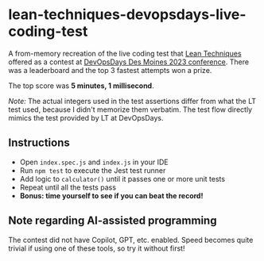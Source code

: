 # lean-techniques-devopsdays-live-coding-test
A from-memory recreation of the live coding test that [Lean Techniques](https://leantechniques.com/) offered as a contest at [DevOpsDays Des Moines 2023 conference](https://devopsdays.org/events/2023-des-moines/welcome/). There was a leaderboard and the top 3 fastest attempts won a prize. 

The top score was **5 minutes, 1 millisecond**.

*Note:* The actual integers used in the test assertions differ from what the LT test used, because I didn't memorize them verbatim. The test flow directly mimics the test provided by LT at DevOpsDays.

## Instructions
- Open `index.spec.js` and `index.js` in your IDE
- Run `npm test` to execute the Jest test runner
- Add logic to `calculator()` until it passes one or more unit tests
- Repeat until all the tests pass
- **Bonus: time yourself to see if you can beat the record!**

## Note regarding AI-assisted programming
The contest did not have Copilot, GPT, etc. enabled. Speed becomes quite trivial if using one of these tools, so try it without first!